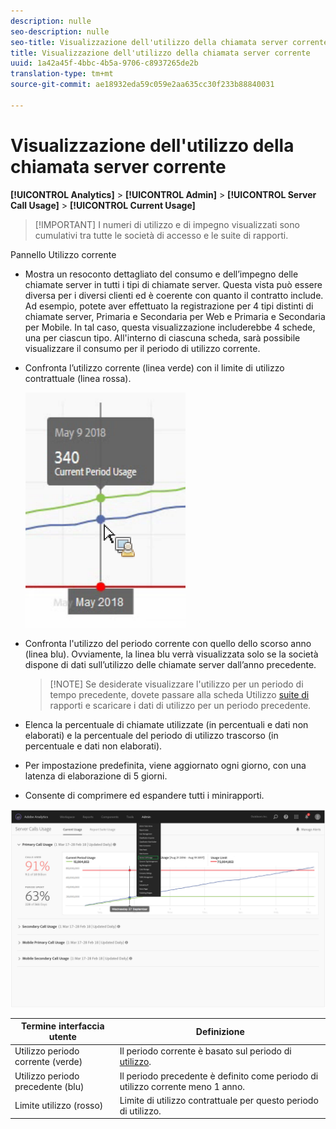 ```yaml
---
description: nulle
seo-description: nulle
seo-title: Visualizzazione dell'utilizzo della chiamata server corrente
title: Visualizzazione dell'utilizzo della chiamata server corrente
uuid: 1a42a45f-4bbc-4b5a-9706-c8937265de2b
translation-type: tm+mt
source-git-commit: ae18932eda59c059e2aa635cc30f233b88840031

---
```



# Visualizzazione dell'utilizzo della chiamata server corrente

**[!UICONTROL Analytics]** &gt; **[!UICONTROL Admin]** &gt; **[!UICONTROL Server Call Usage]** &gt; **[!UICONTROL Current Usage]**

> [!IMPORTANT] I numeri di utilizzo e di impegno visualizzati sono cumulativi tra tutte le società di accesso e le suite di rapporti.

Pannello Utilizzo corrente

* Mostra un resoconto dettagliato del consumo e dell’impegno delle chiamate server in tutti i tipi di chiamate server. Questa vista può essere diversa per i diversi clienti ed è coerente con quanto il contratto include. Ad esempio, potete aver effettuato la registrazione per 4 tipi distinti di chiamate server, Primaria e Secondaria per Web e Primaria e Secondaria per Mobile. In tal caso, questa visualizzazione includerebbe 4 schede, una per ciascun tipo. All'interno di ciascuna scheda, sarà possibile visualizzare il consumo per il periodo di utilizzo corrente.
* Confronta l’utilizzo corrente (linea verde) con il limite di utilizzo contrattuale (linea rossa).

   ![](assets/current_period.png)

* Confronta l'utilizzo del periodo corrente con quello dello scorso anno (linea blu). Ovviamente, la linea blu verrà visualizzata solo se la società dispone di dati sull’utilizzo delle chiamate server dall’anno precedente.

   > [!NOTE] Se desiderate visualizzare l'utilizzo per un periodo di tempo precedente, dovete passare alla scheda Utilizzo [suite di](/help/admin/c-server-call-usage/report-suite-usage.md) rapporti e scaricare i dati di utilizzo per un periodo precedente.

* Elenca la percentuale di chiamate utilizzate (in percentuali e dati non elaborati) e la percentuale del periodo di utilizzo trascorso (in percentuale e dati non elaborati).
* Per impostazione predefinita, viene aggiornato ogni giorno, con una latenza di elaborazione di 5 giorni.
* Consente di comprimere ed espandere tutti i minirapporti.

![](assets/server_call_dashboard.png)

| Termine interfaccia utente | Definizione |
|---|---|
| Utilizzo periodo corrente (verde) | Il periodo corrente è basato sul periodo di [utilizzo](/help/admin/c-server-call-usage/overage-overview.md). |
| Utilizzo periodo precedente (blu) | Il periodo precedente è definito come periodo di utilizzo corrente meno 1 anno. |
| Limite utilizzo (rosso) | Limite di utilizzo contrattuale per questo periodo di utilizzo. |

